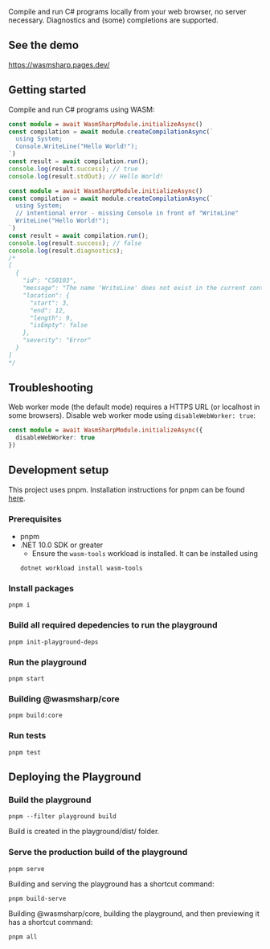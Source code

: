 Compile and run C# programs locally from your web browser, no server necessary. Diagnostics and (some) completions are supported.

## See the demo

https://wasmsharp.pages.dev/

## Getting started

Compile and run C# programs using WASM:
```typescript
const module = await WasmSharpModule.initializeAsync()
const compilation = await module.createCompilationAsync(`
  using System;
  Console.WriteLine("Hello World!");
`)
const result = await compilation.run();
console.log(result.success); // true
console.log(result.stdOut); // Hello World!
```

```typescript
const module = await WasmSharpModule.initializeAsync()
const compilation = await module.createCompilationAsync(`
  using System;
  // intentional error - missing Console in front of "WriteLine"
  WriteLine("Hello World!");
`)
const result = await compilation.run();
console.log(result.success); // false
console.log(result.diagnostics);
/*
[
  {
    "id": "CS0103",
    "message": "The name 'WriteLine' does not exist in the current context",
    "location": {
      "start": 3,
      "end": 12,
      "length": 9,
      "isEmpty": false
    },
    "severity": "Error"
  }
]
*/
```

## Troubleshooting
 
Web worker mode (the default mode) requires a HTTPS URL (or localhost in some browsers). Disable web worker mode using `disableWebWorker: true`:
```ts
const module = await WasmSharpModule.initializeAsync({
  disableWebWorker: true
})
```

## Development setup

This project uses pnpm. Installation instructions for pnpm can be found [here](https://pnpm.io/installation).

### Prerequisites
* pnpm
* .NET 10.0 SDK or greater
  * Ensure the `wasm-tools` workload is installed. It can be installed using
  ```
  dotnet workload install wasm-tools
  ```

### Install packages
```
pnpm i
```

### Build all required depedencies to run the playground
```
pnpm init-playground-deps
```

### Run the playground

```
pnpm start
```

### Building @wasmsharp/core

```
pnpm build:core
```

### Run tests

```
pnpm test
```

## Deploying the Playground

### Build the playground
```
pnpm --filter playground build
```

Build is created in the playground/dist/ folder.

### Serve the production build of the playground
```
pnpm serve
```

Building and serving the playground has a shortcut command:
```
pnpm build-serve
```

Building @wasmsharp/core, building the playground, and then previewing it has a shortcut command:
```
pnpm all
```